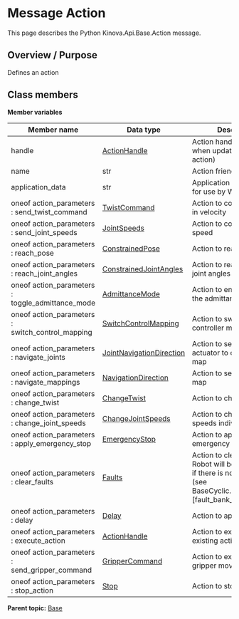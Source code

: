 # Message Action

This page describes the Python Kinova.Api.Base.Action message.

## Overview / Purpose

Defines an action

## Class members

 **Member variables** 

|Member name|Data type|Description|
|-----------|---------|-----------|
|handle| [ActionHandle](msg_Base_ActionHandle.md#)|Action handle \(useful when updating an existing action\)|
|name|str|Action friendly name|
|application\_data|str|Application data \(reserved for use by Web App\)|
|oneof action\_parameters : send\_twist\_command| [TwistCommand](msg_Base_TwistCommand.md#)|Action to control the robot in velocity|
|oneof action\_parameters : send\_joint\_speeds| [JointSpeeds](msg_Base_JointSpeeds.md#)|Action to control each joint speed|
|oneof action\_parameters : reach\_pose| [ConstrainedPose](msg_Base_ConstrainedPose.md#)|Action to reach a pose|
|oneof action\_parameters : reach\_joint\_angles| [ConstrainedJointAngles](msg_Base_ConstrainedJointAngles.md#)|Action to reach a series of joint angles|
|oneof action\_parameters : toggle\_admittance\_mode| [AdmittanceMode](enm_Base_AdmittanceMode.md#)|Action to enable or disable the admittance mode|
|oneof action\_parameters : switch\_control\_mapping| [SwitchControlMapping](msg_Base_SwitchControlMapping.md#)|Action to switch the active controller map|
|oneof action\_parameters : navigate\_joints| [JointNavigationDirection](enm_Base_JointNavigationDirection.md#)|Action to select the next actuator to control in a map|
|oneof action\_parameters : navigate\_mappings| [NavigationDirection](enm_Base_NavigationDirection.md#)|Action to select a different map|
|oneof action\_parameters : change\_twist| [ChangeTwist](msg_Base_ChangeTwist.md#)|Action to change twist|
|oneof action\_parameters : change\_joint\_speeds| [ChangeJointSpeeds](msg_Base_ChangeJointSpeeds.md#)|Action to change the joint speeds individually|
|oneof action\_parameters : apply\_emergency\_stop| [EmergencyStop](msg_Base_EmergencyStop.md#)|Action to apply robot emergency stop|
|oneof action\_parameters : clear\_faults| [Faults](msg_Base_Faults.md#)|Action to clear faults. Robot will be able to move if there is no more fault \(see BaseCyclic.BaseFeedback.\[fault\_bank\_a | fault\_bank\_b\]\)|
|oneof action\_parameters : delay| [Delay](msg_Base_Delay.md#)|Action to apply a delay|
|oneof action\_parameters : execute\_action| [ActionHandle](msg_Base_ActionHandle.md#)|Action to execute an existing action|
|oneof action\_parameters : send\_gripper\_command| [GripperCommand](msg_Base_GripperCommand.md#)|Action to execute a gripper movement|
|oneof action\_parameters : stop\_action| [Stop](msg_Base_Stop.md#)|Action to stop movement|

**Parent topic:** [Base](../references/summary_Base.md)

